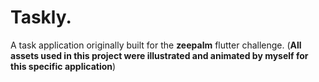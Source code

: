 # Taskly.

A task application originally built for the **zeepalm** flutter challenge.
(**All assets used in this project were illustrated and animated by myself for this specific application**)
